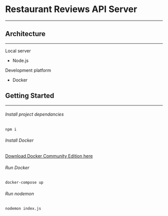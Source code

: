# Restaurant Reviews API Server
---
## Architecture
---
Local server
- Node.js

Development platform
- Docker
## Getting Started
---
###### Install project dependancies
```
npm i
```
###### Install Docker
[Download Docker Community Edition here](https://docs.docker.com/docker-for-mac/install/)
###### Run Docker
```
docker-compose up
```
###### Run nodemon
```
nodemon index.js
```
